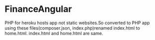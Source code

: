 # FinanceAngular
PHP for heroku hosts app not static websites.So converted to PHP app using these files(composer.json, index.php)renamed index.html to home.html.
index.html and home.html are same.
